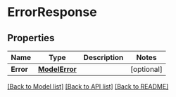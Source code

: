 # ErrorResponse

## Properties

Name | Type | Description | Notes
------------ | ------------- | ------------- | -------------
**Error** | [**ModelError**](error.md) |  | [optional] 

[[Back to Model list]](../README.md#documentation-for-models) [[Back to API list]](../README.md#documentation-for-api-endpoints) [[Back to README]](../README.md)


